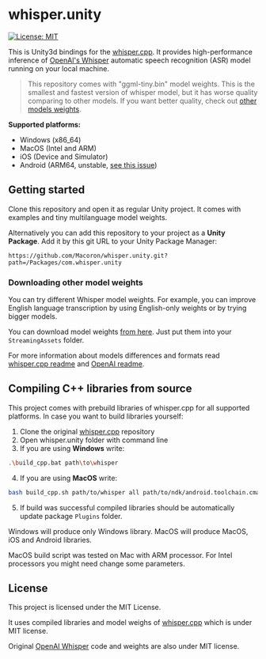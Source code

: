 # whisper.unity
[![License: MIT](https://img.shields.io/badge/license-MIT-blue.svg)](https://opensource.org/licenses/MIT)

This is Unity3d bindings for the [whisper.cpp](https://github.com/ggerganov/whisper.cpp). It provides high-performance inference of [OpenAI's Whisper](https://github.com/openai/whisper) automatic speech recognition (ASR) model running on your local machine.

> This repository comes with "ggml-tiny.bin" model weights. This is the smallest and fastest version of whisper model, but it has worse quality comparing to other models. If you want better quality, check out [other models weights](###Downloading-other-model-weights).

**Supported platforms:**
- Windows (x86_64)
- MacOS (Intel and ARM)
- iOS (Device and Simulator)
- Android (ARM64, unstable, [see this issue](https://github.com/Macoron/whisper.unity/issues/2))

## Getting started
Clone this repository and open it as regular Unity project. It comes with examples and tiny multilanguage model weights.

Alternatively you can add this repository to your project as a **Unity Package**. Add it by this git URL to your Unity Package Manager:
```
https://github.com/Macoron/whisper.unity.git?path=/Packages/com.whisper.unity
```
### Downloading other model weights
You can try different Whisper model weights. For example, you can improve English language transcription by using English-only weights or by trying bigger models.

You can download model weights [from here](https://huggingface.co/datasets/ggerganov/whisper.cpp). Just put them into your `StreamingAssets` folder. 

For more information about models differences and formats read [whisper.cpp readme](https://github.com/ggerganov/whisper.cpp#ggml-format) and [OpenAI readme](https://github.com/openai/whisper#available-models-and-languages).

## Compiling C++ libraries from source
This project comes with prebuild libraries of whisper.cpp for all supported platforms. In case you want to build libraries yourself:
1. Clone the original [whisper.cpp](https://github.com/ggerganov/whisper.cpp) repository
2. Open whisper.unity folder with command line
3. If you are using **Windows** write:
```bash
.\build_cpp.bat path\to\whisper
```
4. If you are using **MacOS** write:
```bash
bash build_cpp.sh path/to/whisper all path/to/ndk/android.toolchain.cmake
```
5. If build was successful compiled libraries should be automatically update package `Plugins` folder. 
 
Windows will produce only Windows library. MacOS will produce MacOS, iOS and Android libraries.

MacOS build script was tested on Mac with ARM processor. For Intel processors you might need change some parameters.

## License
This project is licensed under the MIT License. 

It uses compiled libraries and model weighs of [whisper.cpp](https://github.com/ggerganov/whisper.cpp) which is under MIT license.  

Original [OpenAI Whisper](https://github.com/openai/whisper) code and weights are also under MIT license.
